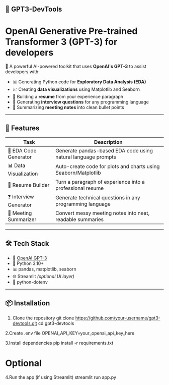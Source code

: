 ## 🤖 GPT3-DevTools
# OpenAI Generative Pre-trained Transformer 3 (GPT-3) for developers
 
 🔮 A powerful AI-powered toolkit that uses **OpenAI's GPT-3** to assist developers with:

- 📊 Generating Python code for **Exploratory Data Analysis (EDA)**
- 📈 Creating **data visualizations** using Matplotlib and Seaborn
- 🧾 Building a **resume** from your experience paragraph
- 💼 Generating **interview questions** for any programming language
- 📝 Summarizing **meeting notes** into clean bullet points

---

## 🚀 Features

| Task | Description |
|------|-------------|
| 🐼 EDA Code Generator | Generate pandas-based EDA code using natural language prompts |
| 📊 Data Visualization | Auto-create code for plots and charts using Seaborn/Matplotlib |
| 📄 Resume Builder | Turn a paragraph of experience into a professional resume |
| ❓ Interview Generator | Generate technical questions in any programming language |
| 🧠 Meeting Summarizer | Convert messy meeting notes into neat, readable summaries |

---

## 🛠️ Tech Stack

- 🧠 [OpenAI GPT-3](https://platform.openai.com/)
- 🐍 Python 3.10+
- 📊 pandas, matplotlib, seaborn
- 🌐 Streamlit *(optional UI layer)*
- 🔐 python-dotenv

---

## 📦 Installation

1. Clone the repository
git clone https://github.com/your-username/gpt3-devtools.git
cd gpt3-devtools

2.Create .env file
OPENAI_API_KEY=your_openai_api_key_here

3.Install dependencies
pip install -r requirements.txt

# Optional
4.Run the app (if using Streamlit)
streamlit run app.py

